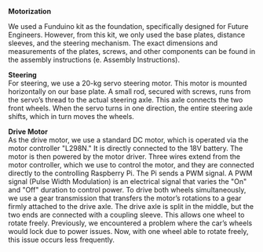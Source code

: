 **Motorization**

We used a Funduino kit as the foundation, specifically designed for Future Engineers. However, from this kit, we only used the base plates, distance sleeves, and the steering mechanism. The exact dimensions and measurements of the plates, screws, and other components can be found in the assembly instructions (e. Assembly Instructions).

**Steering**  
For steering, we use a 20-kg servo steering motor. This motor is mounted horizontally on our base plate. A small rod, secured with screws, runs from the servo’s thread to the actual steering axle. This axle connects the two front wheels. When the servo turns in one direction, the entire steering axle shifts, which in turn moves the wheels.

**Drive Motor**  
As the drive motor, we use a standard DC motor, which is operated via the motor controller "L298N." It is directly connected to the 18V battery. The motor is then powered by the motor driver. Three wires extend from the motor controller, which we use to control the motor, and they are connected directly to the controlling Raspberry Pi. The Pi sends a PWM signal. A PWM signal (Pulse Width Modulation) is an electrical signal that varies the "On" and "Off" duration to control power. To drive both wheels simultaneously, we use a gear transmission that transfers the motor’s rotations to a gear firmly attached to the drive axle. The drive axle is split in the middle, but the two ends are connected with a coupling sleeve. This allows one wheel to rotate freely. Previously, we encountered a problem where the car’s wheels would lock due to power issues. Now, with one wheel able to rotate freely, this issue occurs less frequently.

